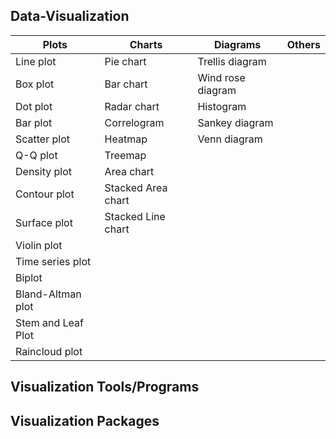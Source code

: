## Data-Visualization

| Plots                  | Charts                 | Diagrams              |  Others              |
| -----------------------|------------------------|-----------------------|----------------------|
| Line plot              | Pie chart              | Trellis diagram       |                      |
| Box plot               | Bar chart              | Wind rose diagram     |                      |
| Dot plot               | Radar chart            | Histogram             |                      |
| Bar plot               | Correlogram            | Sankey diagram        |                      |
| Scatter plot           | Heatmap                | Venn diagram          |                      | 
| Q-Q plot               | Treemap                |                       |                      |
| Density plot           | Area chart             |                       |                      |
| Contour plot           | Stacked Area chart     |                       |                      |
| Surface plot           | Stacked Line chart     |                       |                      |
| Violin plot            |                        |                       |                      |
| Time series plot       |                        |                       |                      |   
| Biplot                 |                        |                       |                      |
| Bland-Altman plot      |                        |                       |                      |
| Stem and Leaf Plot     |                        |                       |                      |
| Raincloud plot         |                        |                       |                      |



## Visualization Tools/Programs



## Visualization Packages
